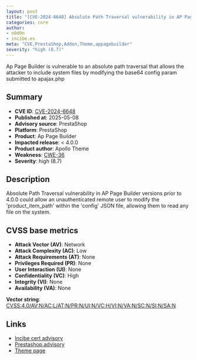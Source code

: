 ```yaml
---
layout: post
title: "[CVE-2024-6648] Absolute Path Traversal vulnerability in AP Page Builder versions prior to 4.0.0"
categories: core
author:
- n0d0n
- incibe.es
meta: "CVE,PrestaShop,Addon,Theme,appagebuilder"
severity: "high (8.7)"
---
```


Ap Page Builder is vulnerable to an absolute path traversal that allows the attacker to include system files by modifying the base64 config param submitted to apajax.php

## Summary

* **CVE ID**: [CVE-2024-6648](https://cve.mitre.org/cgi-bin/cvename.cgi?name=CVE-2024-6648)
* **Published at**: 2025-05-08
* **Advisory source**: PrestaShop
* **Platform**: PrestaShop
* **Product**: Ap Page Builder
* **Impacted release**: < 4.0.0
* **Product author**: Apollo Theme
* **Weakness**: [CWE-36](https://cwe.mitre.org/data/definitions/36.html)
* **Severity**: high (8.7)

## Description

Absolute Path Traversal vulnerability in AP Page Builder versions prior to 4.0.0 could allow an unauthenticated remote user to modify the 'product_item_path' within the 'config' JSON file, allowing them to read any file on the system.

## CVSS base metrics

* **Attack Vector (AV)**: Network
* **Attack Complexity (AC)**: Low
* **Attack Requirements (AT)**: None
* **Privileges Required (PR)**: None
* **User Interaction (UI)**: None
* **Confidentiality (VC)**: High
* **Integrity (VI)**: None
* **Availability (VA)**: None

**Vector string**: [CVSS:4.0/AV:N/AC:L/AT:N/PR:N/UI:N/VC:H/VI:N/VA:N/SC:N/SI:N/SA:N](https://nvd.nist.gov/vuln-metrics/cvss/v4-calculator?vector=AV:N/AC:L/AT:N/PR:N/UI:N/VC:H/VI:N/VA:N/SC:N/SI:N/SA:N)

## Links

* [Incibe cert advisory](https://www.incibe.es/incibe-cert/alerta-temprana/avisos/path-traversal-en-ap-page-builder)
* [Prestashop advisory](https://help-center.prestashop.com/hc/fr/articles/25492821315346-Mise-en-conformit%C3%A9-du-module-Ap-Page-Builder)
* [Theme page](https://apollotheme.com/products/ap-pagebuilder-prestashop-module)
